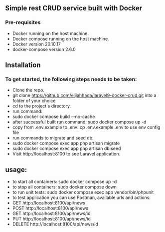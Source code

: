 ## Simple rest CRUD service built with Docker
### Pre-requisites
* Docker running on the host machine.
* Docker compose running on the host machine.
* Docker version 20.10.17
* docker-compose version 2.6.0
## Installation
### To get started, the following steps needs to be taken:
* Clone the repo.
* git clone https://github.com/elijahhada/laravel9-docker-crud.git into a folder of your choice
* cd to the project's directory.
* run command:
* sudo docker compose build --no-cache
* after successful built run command: sudo docker compose up -d
* copy from .env.example to .env: cp .env.example .env to use env config file
* run commands to migrate and seed db:
* sudo docker compose exec app php artisan migrate
* sudo docker compose exec app php artisan db:seed
* Visit http://localhost:8100 to see Laravel application.
## usage:
* to start all containers: sudo docker compose up -d
* to stop all containers: sudo docker compose down
* to run unit tests: sudo docker compose exec app vendor/bin/phpunit
* to test application you can use Postman, available urls and actions:
* GET http://localhost:8100/api/news
* POST http://localhost:8100/api/news
* GET http://localhost:8100/api/news/id
* PUT http://localhost:8100/api/news/id
* DELETE http://localhost:8100/api/news/id
